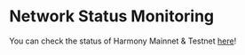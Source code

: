 # Network Status Monitoring

You can check the status of Harmony Mainnet & Testnet [here](https://monitor.hmny.io/status)!





